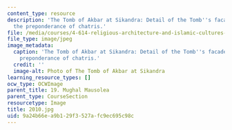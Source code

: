 ```yaml
---
content_type: resource
description: 'The Tomb of Akbar at Sikandra: Detail of the Tomb''s facade showing
  the preponderance of chatris.'
file: /media/courses/4-614-religious-architecture-and-islamic-cultures-fall-2002/9a24b66ea9b129f3527afc9ec695c98c_2010.jpg
file_type: image/jpeg
image_metadata:
  caption: 'The Tomb of Akbar at Sikandra: Detail of the Tomb''s facade showing the
    preponderance of chatris.'
  credit: ''
  image-alt: Photo of The Tomb of Akbar at Sikandra
learning_resource_types: []
ocw_type: OCWImage
parent_title: 19. Mughal Mausolea
parent_type: CourseSection
resourcetype: Image
title: 2010.jpg
uid: 9a24b66e-a9b1-29f3-527a-fc9ec695c98c
---
```

